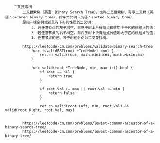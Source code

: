         二叉搜索树
            二叉搜索树（英语：Binary Search Tree），也称二叉搜索树、有序二叉树（英语：ordered binary tree），排序二叉树（英语：sorted binary tree），
            是指一棵空树或者具有下列列性质的二叉树：
                1. 若任意节点的左子树空，则左子树上所有结点的值均小于它的根结点的值；
                2. 若任意节点的右子树空，则右子树上所有结点的值均大于它的根结点的值；
                3. 任意节点的左、右子树也分别为二叉查找树。
            
            https://leetcode-cn.com/problems/validate-binary-search-tree
				func isValidBST(root *TreeNode) bool {
					return valid(root, math.MinInt64, math.MaxInt64)
				}

				func valid(root *TreeNode, min, max int) bool {
					if root == nil {
						return true
					}

					if root.Val >= max || root.Val <= min {
						return false
					}

					return valid(root.Left, min, root.Val) && valid(root.Right, root.Val, max)
				}
			
            https://leetcode-cn.com/problems/lowest-common-ancestor-of-a-binary-search-tree/
            https://leetcode-cn.com/problems/lowest-common-ancestor-of-a-binary-tree/